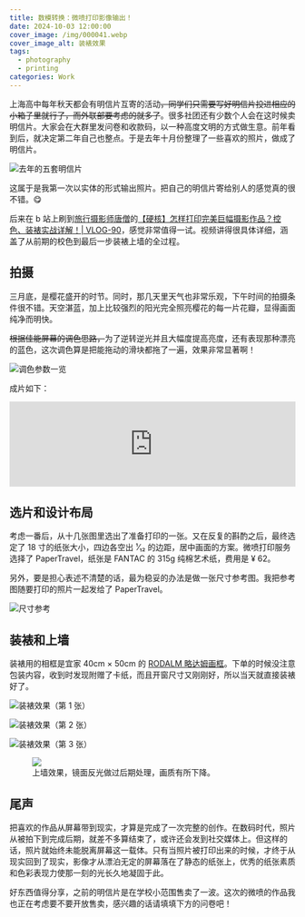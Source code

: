 ```yaml
---
title: 数模转换：微喷打印影像输出！
date: 2024-10-03 12:00:00
cover_image: /img/000041.webp
cover_image_alt: 装裱效果
tags:
  - photography
  - printing
categories: Work
---
```


上海高中每年秋天都会有明信片互寄的活动~~，同学们只需要写好明信片投进相应的小箱子里就行了，而外联部要考虑的就多了~~。很多社团还有少数个人会在这时候卖明信片。大家会在大群里发问卷和收款码，以一种高度文明的方式做生意。前年看到后，就决定第二年自己也整点。于是去年十月份整理了一些喜欢的照片，做成了明信片。

![去年的五套明信片](/img/000037.webp)

这属于是我第一次以实体的形式输出照片。把自己的明信片寄给别人的感觉真的很不错。😋

后来在 b 站上刷到[旅行摄影师唐僧](https://space.bilibili.com/405561962)的[【硬核】怎样打印完美巨幅摄影作品？控色、装裱实战详解！| VLOG-90](https://www.bilibili.com/video/BV1Ut4y1d77t/)，感觉非常值得一试。视频讲得很具体详细，涵盖了从前期的校色到最后一步装裱上墙的全过程。

## 拍摄

三月底，是樱花盛开的时节。同时，那几天里天气也非常乐观，下午时间的拍摄条件很不错。天空湛蓝，加上比较强烈的阳光完全照亮樱花的每一片花瓣，显得画面纯净而明快。

~~根据佳能屏幕的调色思路，~~为了逆转逆光并且大幅度提高亮度，还有表现那种漂亮的蓝色，这次调色算是把能拖动的滑块都拖了一遍，效果非常显著啊！

![调色参数一览](/img/000038.webp)

成片如下：

<div class="container">
  <iframe src="https://noc.social/@MrWillCom/112500761894494376/embed" class="mastodon-embed" style="max-width: 100%; border: 0" width="100%" allowfullscreen="allowfullscreen"></iframe><script src="https://noc.social/embed.js" async="async"></script>
</div>

## 选片和设计布局

考虑一番后，从十几张图里选出了准备打印的一张。又在反复的斟酌之后，最终选定了 18 寸的纸张大小，四边各空出 ¹⁄₁₂ 的边距，居中画面的方案。微喷打印服务选择了 PaperTravel，纸张是 FANTAC 的 315g 纯棉艺术纸，费用是 ¥ 62。

另外，要是担心表述不清楚的话，最为稳妥的办法是做一张尺寸参考图。我把参考图随要打印的照片一起发给了 PaperTravel。

<div class="block-large">
  <img src="/img/000039.webp" alt="尺寸参考">
</div>

## 装裱和上墙

装裱用的相框是宜家 40cm × 50cm 的 [RODALM 略达姆画框](https://detail.tmall.com/item.htm?id=772160511274)。下单的时候没注意包装内容，收到时发现附赠了卡纸，而且开窗尺寸又刚刚好，所以当天就直接装裱好了。

![装裱效果（第 1 张）](/img/000040.webp)

![装裱效果（第 2 张）](/img/000041.webp)

![装裱效果（第 3 张）](/img/000042.webp)

<figure>
  <img src="/img/000043.webp">
  <figcaption>上墙效果，镜面反光做过后期处理，画质有所下降。</figcaption>
</figure>

## 尾声

把喜欢的作品从屏幕带到现实，才算是完成了一次完整的创作。在数码时代，照片从被拍下到完成后期，就差不多算结束了，或许还会发到社交媒体上。但这样的话，照片就始终未能脱离屏幕这一载体。只有当照片被打印出来的时候，才终于从现实回到了现实，影像才从漂泊无定的屏幕落在了静态的纸张上，优秀的纸张素质和色彩表现力使那一刻的光长久地凝固于此。

好东西值得分享，之前的明信片是在学校小范围售卖了一波。这次的微喷的作品我也正在考虑要不要开放售卖，感兴趣的话请填填下方的问卷吧！

<div class="container">
  <div data-mf-id="9knL0fr" data-mf-title="微喷卖不卖" data-mf-auto-resize style="width:100%; height:785px;"></div><script src="https://minform.io/embed.js"></script>
</div>

<style>
.post > .content {
  font-size: 17px;

  --radius-medium: 6px;
}
</style>
